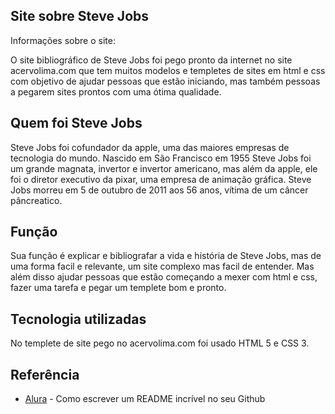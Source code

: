 ## Site sobre Steve Jobs

Informações sobre o site:

O site bibliográfico de Steve Jobs foi pego pronto da internet no site acervolima.com que tem muitos modelos e templetes de sites em html e css com objetivo de ajudar pessoas que estão iniciando, mas também pessoas a pegarem sites prontos com uma ótima qualidade.

## Quem foi Steve Jobs

Steve Jobs foi cofundador da apple, uma das maiores empresas de tecnologia do mundo.
Nascido em São Francisco em 1955 Steve Jobs foi um grande magnata, invertor e invertor americano, mas além da apple, ele foi o diretor executivo da pixar, uma empresa de animação gráfica.
Steve Jobs morreu em 5 de outubro de 2011 aos 56 anos, vítima de um câncer pâncreatico.

## Função 

Sua função é explicar e bibliografar a vida e história de Steve Jobs, mas de uma forma facil e relevante, um site complexo mas facil de entender. Mas além disso ajudar pessoas que estão começando a mexer com html e css, fazer uma tarefa e pegar um templete bom e pronto.

## Tecnologia utilizadas

No templete de site pego no acervolima.com foi usado HTML 5 e CSS 3.  

## Referência
* [Alura](https://www.alura.com.br/artigos/escrever-bom-readme) - Como escrever um README incrível no seu Github